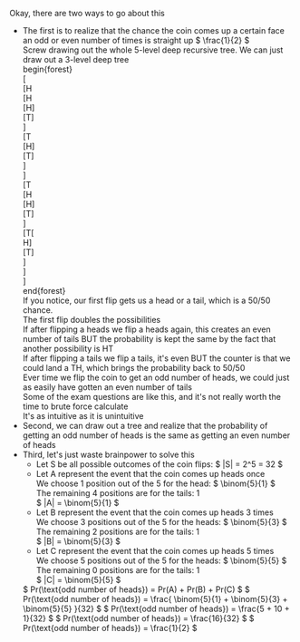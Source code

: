 Okay, there are two ways to go about this

<ul>
    <li> The first is to realize that the chance the coin comes up a certain face an odd or even number of times is straight up $ \frac{1}{2} $ <br/> 
    Screw drawing out the whole 5-level deep recursive tree. We can just draw out a 3-level deep tree <br/> 
    begin{forest} <br/> 
    [ <br/> 
    [H <br/> 
    [H <br/> 
    [H] <br/> 
    [T] <br/> 
    ] <br/> 
    [T <br/> 
    [H] <br/> 
    [T] <br/> 
    ] <br/> 
    ] <br/> 
    [T <br/> 
    [H <br/> 
    [H] <br/> 
    [T] <br/> 
    ] <br/> 
    [T[ <br/> 
    H] <br/> 
    [T] <br/> 
    ] <br/> 
    ] <br/> 
    ] <br/> 
    end{forest} <br/> 
    If you notice, our first flip gets us a head or a tail, which is a 50/50 chance. <br/> 
    The first flip doubles the possibilities <br/> 
    If after flipping a heads we flip a heads again, this creates an even number of tails BUT the probability is kept the same by the fact that another possibility is HT <br/> 
    If after flipping a tails we flip a tails, it's even BUT the counter is that we could land a TH, which brings the probability back to 50/50 <br/> 
    Ever time we flip the coin to get an odd number of heads, we could just as easily have gotten an even number of tails <br/> 
    Some of the exam questions are like this, and it's not really worth the time to brute force calculate <br/> 
    It's as intuitive as it is unintuitive
    <li> Second, we can draw out a tree and realize that the probability of getting an odd number of heads is the same as getting an even number of heads
    <li> Third, let's just waste brainpower to solve this <br/> 
    <ul>
        <li> Let S be all possible outcomes of the coin flips: $ |S| = 2^5 = 32 $
        <li> Let A represent the event that the coin comes up heads once <br/> 
        We choose 1 position out of the 5 for the head: $ \binom{5}{1} $ <br/> 
        The remaining 4 positions are for the tails: 1 <br/> 
        $ |A| = \binom{5}{1} $
        <li> Let B represent the event that the coin comes up heads 3 times <br/> 
        We choose 3 positions out of the 5 for the heads: $ \binom{5}{3} $ <br/> 
        The remaining 2 positions are for the tails: 1 <br/> 
        $ |B| = \binom{5}{3} $
        <li> Let C represent the event that the coin comes up heads 5 times <br/> 
        We choose 5 positions out of the 5 for the heads: $ \binom{5}{5} $ <br/> 
        The remaining 0 positions are for the tails: 1 <br/> 
        $ |C| = \binom{5}{5} $
    </ul>
    $ Pr(\text{odd number of heads}) = Pr(A) + Pr(B) + Pr(C) $ 
    $ Pr(\text{odd number of heads}) = \frac{ \binom{5}{1} + \binom{5}{3} + \binom{5}{5} }{32} $ 
    $ Pr(\text{odd number of heads}) = \frac{5 + 10 + 1}{32} $ 
    $ Pr(\text{odd number of heads}) = \frac{16}{32} $ 
    $ Pr(\text{odd number of heads}) = \frac{1}{2} $
</ul>
